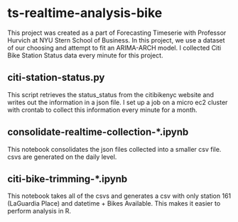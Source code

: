 # ts-realtime-analysis-bike
This project was created as a part of Forecasting Timeserie with Professor Hurvich at NYU Stern School of Business. In this project, we use a dataset of our choosing and attempt to fit an ARIMA-ARCH model. I collected Citi Bike Station Status data every minute for this project.

## citi-station-status.py
This script retrieves the status_status from the citibikenyc website and writes out the information in a json file. I set up a job on a micro ec2 cluster with crontab to collect this information every minute for a month.

## consolidate-realtime-collection-\*.ipynb
This notebook consolidates the json files collected into a smaller csv file. csvs are generated on the daily level.

## citi-bike-trimming-\*.ipynb
This notebook takes all of the csvs and generates a csv with only station 161 (LaGuardia Place) and datetime + Bikes Available. This makes it easier to perform analysis in R.
